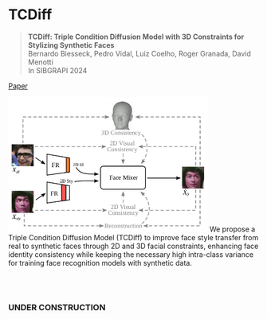 # TCDiff

> **TCDiff: Triple Condition Diffusion Model with 3D Constraints for Stylizing Synthetic Faces** </br>
> Bernardo Biesseck, Pedro Vidal, Luiz Coelho, Roger Granada, David Menotti </br>
> In SIBGRAPI 2024 </br>

[Paper](assets/TCDiff_2024.pdf)

<img src="assets/face_mixer.png" alt="image" width="400" height="auto">
We propose a Triple Condition Diffusion Model (TCDiff) to improve face style transfer from real to synthetic faces through 2D and 3D facial constraints, enhancing face identity consistency while keeping the necessary high intra-class variance for training face recognition models with synthetic data.

</br></br>
### UNDER CONSTRUCTION
